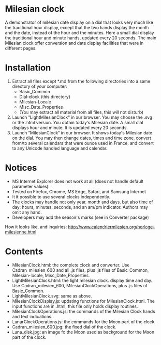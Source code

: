 # Milesian clock

A demonstrator of milesian date display on a dial that looks very much like the traditional hour display, 
except that the two hands display the month and the date, instead of the hour and the minutes.
Here a small dial display the traditional hour and minute hands, updated every 20 seconds. 
The main Milesian clock offer conversion and date display facilities that were in different pages.

# Installation
1. Extract all files except \*.md from the following directories into a same directory of your computer:
    * Basic_Common 
    * Dial-clock (this directory)
    * Milesian-Locale
    * Misc_Date_Properties
    * (You may extract all material from all files, this will not disturb) 
1. Launch "LightMilesianClock" in our browser. You may choose the .svg or the .html version.
You obtain today's Milesian date. A small dial displays hour and minute. It is updated every 20 seconds.
1. Launch "MilesianClock" in our browser. It shows today's Milesian date on the dial. 
You may then change dates, times and time zone, convert from/to several calendars that were ounce used in France, 
and convert to any Unicode handled language and calendar.

# Notices
* MS Internet Explorer does not work at all (does not handle default parameter values)
* Tested on Firefox, Chrome, MS Edge, Safari, and Samsung Internet
* It it possible to use several clocks independently.
* The clocks may handle not only year, month and days, but also time of day: hours, minutes, seconds, and an am/pm indicator. 
  Authors may omit any hand.
* Developers may add the season's marks (see in Converter package)

How it looks like, and inquiries: http://www.calendriermilesien.org/horloge-milesienne.html

# Contents
 * MilesianClock.html: the complete clock and converter. Use Cadran_milesien_600 and all .js files, 
 plus .js files of Basic_Common, Milesian-locale, Misc_Date_Properties.
 * LightMilesianClock.html: the light milesian clock. display time and day. 
 Use Cadran_milesien_600, MilesianClockOperations, plus .js files of Basic_Common.
 * LightMilesianClock.svg: same as above.
 * MilesianClockDisplay.js: updating functions for MilesianClock.html. The input functions are in .html,
 this file only holds display routines.
 * MilesianClockOperations.js: the commands of the Milesian Clock hands and text indications.
 * LunarClockOperations.js: the commands for the Moon part of the clock.
 * Cadran_milesien_600.jpg: the fixed dial of the clock.
 * Luna_disk.jpg: an image fo the Moon used as background for the Moon part of the clock.
 
